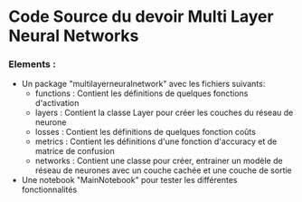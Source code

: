 # Code Source du devoir Multi Layer Neural Networks
### Elements :
* Un package "multilayerneuralnetwork" avec les fichiers suivants:
    * functions :  Contient les définitions de quelques fonctions d'activation
    * layers : Contient la classe Layer pour créer les couches du réseau de neurone
    * losses : Contient les définitions de quelques fonction coûts
    * metrics : Contient les définitions d'une fonction d'accuracy et de matrice de confusion
    * networks : Contient une classe pour créer, entrainer un modèle de réseau de neurones avec un couche cachée et une couche de sortie
* Une notebook "MainNotebook" pour tester les différentes fonctionnalités